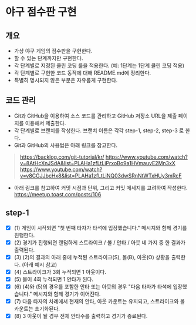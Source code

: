 # 야구 점수판 구현

## 개요

- 가상 야구 게임의 점수판을 구현한다.
- 할 수 있는 단계까지만 구현한다.
- 각 단계별로 지정된 클린 코딩 룰을 적용한다. (예: 1단계는 1단계 클린 코딩 적용)
- 각 단계별로 구현한 코드 동작에 대해 README.md에 정리한다.
- 특별히 명시되지 않은 부분은 자유롭게 구현한다.

## 코드 관리
- Git과 GitHub을 이용하여 소스 코드를 관리하고 GitHub 저장소 URL을 제출 페이지를 이용해서 제출한다.
- 각 단계별로 브랜치를 작성한다. 브랜치 이름은 각각 step-1, step-2, step-3 로 한다.
- Git과 GitHub의 사용법은 아래 링크를 참고한다.
> https://backlog.com/git-tutorial/kr/
https://www.youtube.com/watch?v=8AtHcXnJSdA&list=PLAHa1zfLtLiPrxoBo9a1HVmauvE2Mn3xX
https://www.youtube.com/watch?v=v8CGJJbcHx8&list=PLAHa1zfLtLiNQ03dwSRnNtWTxHUy3mRcF

- 아래 링크를 참고하여 커밋 시점과 단위, 그리고 커밋 메세지를 고려하여 작성한다.
https://meetup.toast.com/posts/106

## step-1
- [x] (1) 게임이 시작되면 "첫 번째 타자가 타석에 입장했습니다." 메시지와 함께 경기를 진행한다.
- [x] (2) 경기가 진행되면 랜덤하게 스트라이크 / 볼 / 안타 / 아웃 네 가지 중 한 결과가 출력된다.
- [x] (3) (2)의 결과의 아래 줄에 누적된 스트라이크(S), 볼(B), 아웃(O) 상황을 출력한다. (아래 예시 참고)
- [x] (4) 스트라이크가 3회 누적되면 1 아웃이다.
- [x] (5) 볼이 4회 누적되면 1 안타가 된다.
- [x] (6) (4)와 (5)의 경우를 포함한 안타 또는 아웃의 경우 "다음 타자가 타석에 입장했습니다." 메시지와 함께 경기가 이어진다.
- [x] (7) 다음 타자의 차례에서 현재의 안타, 아웃 카운트는 유지되고, 스트라이크와 볼 카운트는 초기화된다.
- [x] (8) 3 아웃이 될 경우 전체 안타수를 출력하고 경기가 종료된다.